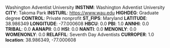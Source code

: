 
Washington Adventist University
**INSTNM**: Washington Adventist University
**CITY**: Takoma Park
**INSTURL**: https://www.wau.edu
**HIGHDEG**: Graduate degree
**CONTROL**: Private nonprofit
**ST_FIPS**: Maryland
**LATITUDE**: 38.986349
**LONGITUDE**: -77.000608
**HBCU**: 0.0
**PBI**: 1.0
**ANNHI**: 0.0
**TRIBAL**: 0.0
**AANAPII**: 0.0
**HSI**: 0.0
**NANTI**: 0.0
**MENONLY**: 0.0
**WOMENONLY**: 0.0
**RELAFFIL**: Seventh Day Adventists
**CURROPER**: 1.0
**location**: 38.986349, -77.000608